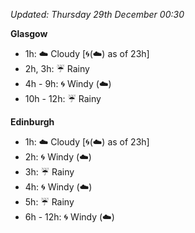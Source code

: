 *Updated: Thursday 29th December 00:30*

**Glasgow**

* 1h: :cloud: Cloudy [:cyclone:(:cloud:) as of 23h]
* 2h, 3h: :umbrella: Rainy
* 4h - 9h: :cyclone: Windy (:cloud:)
* 10h - 12h: :umbrella: Rainy

**Edinburgh**

* 1h: :cloud: Cloudy [:cyclone:(:cloud:) as of 23h]
* 2h: :cyclone: Windy (:cloud:)
* 3h: :umbrella: Rainy
* 4h: :cyclone: Windy (:cloud:)
* 5h: :umbrella: Rainy
* 6h - 12h: :cyclone: Windy (:cloud:)
